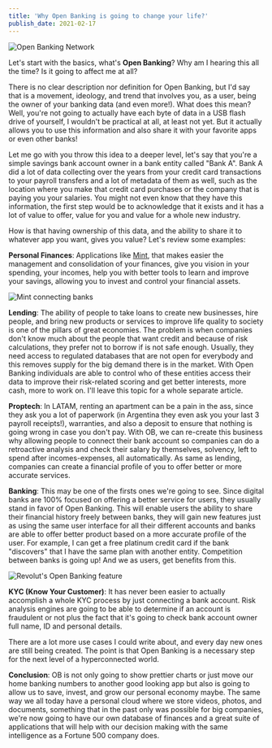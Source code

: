 ```yaml
---
title: 'Why Open Banking is going to change your life?'
publish_date: 2021-02-17
---
```


![Open Banking Network](https://cdn-images-1.medium.com/max/800/0*1mIFYpCe7XOuKXnk.jpg)

Let's start with the basics, what's **Open Banking**? Why am I hearing this all the time? Is it going to affect me at all?

There is no clear description nor definition for Open Banking, but I'd say that is a movement, ideology, and trend that involves you, as a user, being the owner of your banking data (and even more!). What does this mean? Well, you're not going to actually have each byte of data in a USB flash drive of yourself, I wouldn't be practical at all, at least not yet. But it actually allows you to use this information and also share it with your favorite apps or even other banks!

Let me go with you throw this idea to a deeper level, let's say that you're a simple savings bank account owner in a bank entity called "Bank A". Bank A did a lot of data collecting over the years from your credit card transactions to your payroll transfers and a lot of metadata of them as well, such as the location where you make that credit card purchases or the company that is paying you your salaries. You might not even know that they have this information, the first step would be to acknowledge that it exists and it has a lot of value to offer, value for you and value for a whole new industry.

How is that having ownership of this data, and the ability to share it to whatever app you want, gives you value? Let's review some examples:

**Personal Finances**: Applications like [Mint](https://www.mint.com), that makes easier the management and consolidation of your finances, give you vision in your spending, your incomes, help you with better tools to learn and improve your savings, allowing you to invest and control your financial assets.

![Mint connecting banks](https://cdn-images-1.medium.com/max/800/0*2lXrEQI5GTBnQQuh.png)

**Lending**: The ability of people to take loans to create new businesses, hire people, and bring new products or services to improve life quality to society is one of the pillars of great economies. The problem is when companies don't know much about the people that want credit and because of risk calculations, they prefer not to borrow if is not safe enough. Usually, they need access to regulated databases that are not open for everybody and this removes supply for the big demand there is in the market. With Open Banking individuals are able to control who of these entities access their data to improve their risk-related scoring and get better interests, more cash, more to work on. I'll leave this topic for a whole separate article.

**Proptech**: In LATAM, renting an apartment can be a pain in the ass, since they ask you a lot of paperwork (in Argentina they even ask you your last 3 payroll receipts!), warranties, and also a deposit to ensure that nothing is going wrong in case you don't pay. With OB, we can re-create this business why allowing people to connect their bank account so companies can do a retroactive analysis and check their salary by themselves, solvency, left to spend after incomes-expenses, all automatically. As same as lending, companies can create a financial profile of you to offer better or more accurate services.

**Banking**: This may be one of the firsts ones we're going to see. Since digital banks are 100% focused on offering a better service for users, they usually stand in favor of Open Banking. This will enable users the ability to share their financial history freely between banks, they will gain new features just as using the same user interface for all their different accounts and banks are able to offer better product based on a more accurate profile of the user. For example, I can get a free platinum credit card if the bank "discovers" that I have the same plan with another entity. Competition between banks is going up! And we as users, get benefits from this.

![Revolut's Open Banking feature](https://cdn-images-1.medium.com/max/800/0*tx-O_-lTksWhAcct.gif)

**KYC (Know Your Customer)**: It has never been easier to actually accomplish a whole KYC process by just connecting a bank account. Risk analysis engines are going to be able to determine if an account is fraudulent or not plus the fact that it's going to check bank account owner full name, ID and personal details.

There are a lot more use cases I could write about, and every day new ones are still being created. The point is that Open Banking is a necessary step for the next level of a hyperconnected world.

**Conclusion**: OB is not only going to show prettier charts or just move our home banking numbers to another good looking app but also is going to allow us to save, invest, and grow our personal economy maybe. The same way we all today have a personal cloud where we store videos, photos, and documents, something that in the past only was possible for big companies, we're now going to have our own database of finances and a great suite of applications that will help with our decision making with the same intelligence as a Fortune 500 company does.
